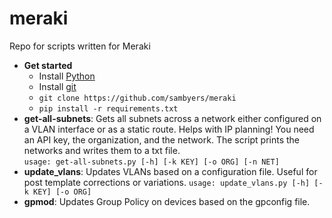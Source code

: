 # meraki
Repo for scripts written for Meraki
- **Get started**
  - Install [Python](https://www.python.org/)
  - Install [git](https://git-scm.com/)
  - ```git clone https://github.com/sambyers/meraki```
  - ```pip install -r requirements.txt```
- **get-all-subnets**: Gets all subnets across a network either configured on a VLAN interface or as a static route. Helps with IP planning! You need an API key, the organization, and the network. The script prints the networks and writes them to a txt file.  
```usage: get-all-subnets.py [-h] [-k KEY] [-o ORG] [-n NET]```
- **update_vlans**: Updates VLANs based on a configuration file. Useful for post template corrections or variations.
```usage: update_vlans.py [-h] [-k KEY] [-o ORG]```
- **gpmod**: Updates Group Policy on devices based on the gpconfig file.
